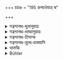 +++
title = "195 अन्वाधेयञ् च"

+++

<details><summary>गङ्गानथ-मूलानुवादः</summary>

Also the gift that is subsequently made to her by her loving husband, shall go to her offspring, if she dies while her husband is living.—(195)
</details>

<details><summary>गङ्गानथ-भाष्यानुवादः</summary>

**(verses 9.182-201)  
**

(No Bhāṣya available.)
</details>

<details><summary>गङ्गानथ-टिप्पन्यः</summary>

According to Nārāyaṇa and Kullūka what is said here refers also to the ‘*strīdhana*’ described under 194.

This verse is quoted in *Vivādaratnākara* (p. 516), which adds the following notes:—‘*Anvādheyam*’ is going to be defined later on,—Halāyudha holds that this verse is meant to show that the husband has no connection with the two kinds of property here mentioned, over which the married woman has absolute right, even during her husband’s life-time.

It is quoted in *Vyavahāramayūkha* (p. 70) as laying down the persons who are to inherit the ‘*anvādheya*’ property of a woman;—in
*Vyavahāra-Bālambhaṭṭī* (pp. 755 and 759);—and in *Vīramitrodaya*
(Vyavahāra 216b), which explains the force of the locative in ‘*patyau jīvati*’ to express disregard, the meaning being that the husband has no lights over tìie property,—and adds that all brothers and sisters (married as well as unmarried) are equally entitled.
</details>

<details><summary>गङ्गानथ-तुल्य-वाक्यानि</summary>

**(verses 9.194-195)  
**

See Comparative notes for [Verse 9.194].
</details>

<details><summary>भारुचिः</summary>

ऋज्वर्थः श्लोकः ॥ ९.१९५ ॥
</details>

<details><summary>Bühler</summary>

195	(Such property), as well as a gift subsequent and what was given (to her) by her affectionate husband, shall go to her offspring, (even) if she dies in the lifetime of her husband.
</details>
